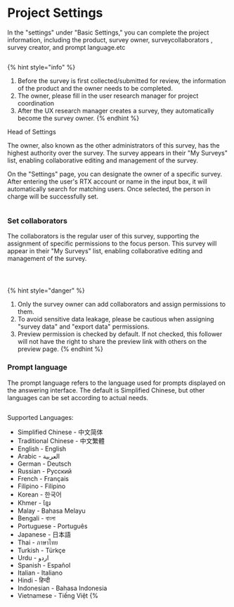 # Project Settings

In the "settings" under "Basic Settings," you can complete the project information, including the  product, survey owner, surveycollaborators , survey creator, and prompt language.etc

<figure><img src="../../../.gitbook/assets/image (21) (1) (1) (1) (1) (1).png" alt=""><figcaption></figcaption></figure>

{% hint style="info" %}
1. Before the survey is first collected/submitted for review, the information of the  product and the owner needs to be completed.
2. The owner, please fill in the user research manager for project coordination
3. After the UX research manager creates a survey, they automatically become the survey owner.
{% endhint %}

Head of Settings

The owner, also known as the other administrators of this survey, has the highest authority over the survey. The survey appears in their "My Surveys" list, enabling collaborative editing and management of the survey.

On the "Settings" page, you can designate the owner of a specific survey. After entering the user's RTX account or name in the input box, it will automatically search for matching users. Once selected, the person in charge will be successfully set.

<figure><img src="../../../.gitbook/assets/image (19).png" alt=""><figcaption></figcaption></figure>

### Set  collaborators

The  collaborators  is the regular user of this survey, supporting the assignment of specific permissions to the focus person. This survey will appear in their "My Surveys" list, enabling collaborative editing and management of the survey.

<figure><img src="../../../.gitbook/assets/image (22).png" alt=""><figcaption></figcaption></figure>

<figure><img src="../../../.gitbook/assets/image (2) (1).png" alt=""><figcaption></figcaption></figure>



<figure><img src="../../../.gitbook/assets/image (3).png" alt=""><figcaption></figcaption></figure>

{% hint style="danger" %}
1. Only the survey owner can add  collaborators and assign permissions to them.
2. To avoid sensitive data leakage, please be cautious when assigning "survey data" and "export data" permissions.
3. Preview permission is checked by default. If not checked, this follower will not have the right to share the preview link with others on the preview page.
{% endhint %}

### Prompt language

The prompt language refers to the language used for prompts displayed on the answering interface. The default is Simplified Chinese, but other languages can be set according to actual needs.

<figure><img src="../../../.gitbook/assets/image (21).png" alt=""><figcaption></figcaption></figure>

Supported Languages:

* Simplified Chinese - 中文简体
* Traditional Chinese - 中文繁體
* English - English
* Arabic - العربية
* German - Deutsch
* Russian - Pусский
* French - Français
* Filipino - Filipino
* Korean - 한국어
* Khmer - ខ្មែរ
* Malay - Bahasa Melayu
* Bengali - বাংলা
* Portuguese - Português
* Japanese - 日本語
* Thai - ภาษาไทย
* Turkish - Türkçe
* Urdu - اردو‎
* Spanish - Español
* Italian - Italiano
* Hindi - हिन्दी
* Indonesian - Bahasa Indonesia
* Vietnamese - Tiếng Việt \{%



<figure><img src="../../../.gitbook/assets/Snipaste_2023-10-08_11-56-04.png" alt=""><figcaption></figcaption></figure>

<figure><img src="../../../.gitbook/assets/Snipaste_2023-10-08_11-57-10.png" alt=""><figcaption></figcaption></figure>
